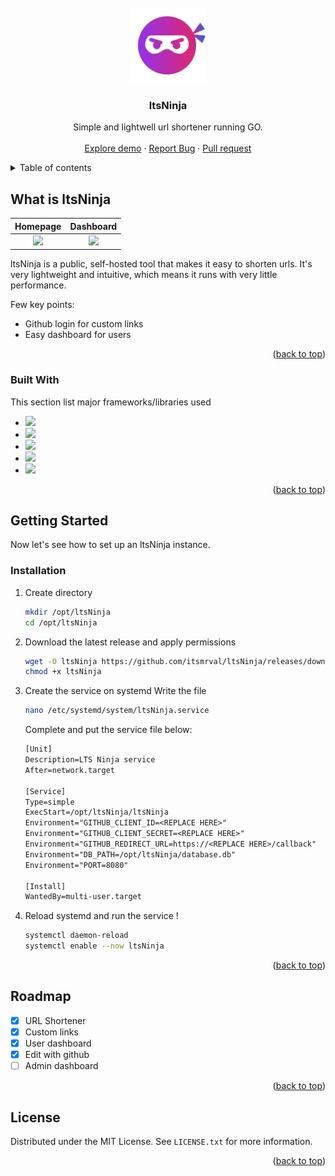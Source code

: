<br />
<div id="readme-top" align="center">
  <a href="https://github.com/itsmrval/ltsninja">
    <img src="https://raw.githubusercontent.com/itsmrval/ltsNinja/main/static/img/logo.svg" alt="Logo" width="120" height="120">
  </a>

  <h3 align="center">ltsNinja</h3>

  <p align="center">
    Simple and lightwell url shortener running GO.
    <br />
    <br />
    <a href="https://lts.ninja">Explore demo</a>
    ·
    <a href="https://github.com/itsmrval/ltsninja/issues">Report Bug</a>
    ·
    <a href="https://github.com/itsmrval/ltsninja/pulls">Pull request</a>
  </p>
</div>


<details>
  <summary>Table of contents</summary>
  <ol>
    <li>
      <a href="#about-the-project">What is ltsNinja ?</a>
      <ul>
        <li><a href="#built-with">Built with</a></li>
      </ul>
    </li>
    <li>
      <a href="#getting-started">Getting started</a>
      <ul>
        <li><a href="#installation">Installation</a></li>
      </ul>
    </li>
    <li><a href="#roadmap">Roadmap</a></li>
    <li><a href="#license">License</a></li>
  </ol>
</details>



## What is ltsNinja

Homepage             |  Dashboard
:-------------------------:|:-------------------------:
![](https://i.imgur.com/Ykjbxr6.png)  |  ![](https://i.imgur.com/8vhIrax.png)


ltsNinja is a public, self-hosted tool that makes it easy to shorten urls. It's very lightweight and intuitive, which means it runs with very little performance.

Few key points:
* Github login for custom links
* Easy dashboard for users 

<p align="right">(<a href="#readme-top">back to top</a>)</p>

### Built With

This section list major frameworks/libraries used

* ![](https://img.shields.io/badge/GO-20232A?style=for-the-badge&logo=go)
* ![](https://img.shields.io/badge/Gin-20232A?style=for-the-badge&logo=gin)
* ![](https://img.shields.io/badge/SqLite-20232A?style=for-the-badge&logo=sqlite&logoColor=blue)
* ![](https://img.shields.io/badge/GitHub%20OAUTH-20232A?style=for-the-badge&logo=github)
* ![](https://img.shields.io/badge/TailWind-20232A?style=for-the-badge&logo=tailwindcss)

<p align="right">(<a href="#readme-top">back to top</a>)</p>



## Getting Started

Now let's see how to set up an ltsNinja instance.

### Installation

1. Create directory
   ```sh
   mkdir /opt/ltsNinja
   cd /opt/ltsNinja
   ```
2. Download the latest release and apply permissions
   ```sh
   wget -O ltsNinja https://github.com/itsmrval/ltsNinja/releases/download/0.1.0/ltsNinja_linux_amd64
   chmod +x ltsNinja
   ```
3. Create the service on systemd
   Write the file
   ```sh
   nano /etc/systemd/system/ltsNinja.service
   ```
   Complete and put the service file below:
   	```txt
   	[Unit]
	Description=LTS Ninja service
	After=network.target
	
	[Service]
	Type=simple
	ExecStart=/opt/ltsNinja/ltsNinja
	Environment="GITHUB_CLIENT_ID=<REPLACE HERE>"
	Environment="GITHUB_CLIENT_SECRET=<REPLACE HERE>"
	Environment="GITHUB_REDIRECT_URL=https://<REPLACE HERE>/callback"
	Environment="DB_PATH=/opt/ltsNinja/database.db"
	Environment="PORT=8080"
	
	[Install]
	WantedBy=multi-user.target
   	```
   
6. Reload systemd and run the service !
   ```sh
   systemctl daemon-reload
   systemctl enable --now ltsNinja
   ```
<p align="right">(<a href="#readme-top">back to top</a>)</p>





## Roadmap

- [x] URL Shortener
- [x] Custom links
- [x] User dashboard
- [x] Edit with github
- [ ] Admin dashboard

<p align="right">(<a href="#readme-top">back to top</a>)</p>



<!-- LICENSE -->
## License

Distributed under the MIT License. See `LICENSE.txt` for more information.

<p align="right">(<a href="#readme-top">back to top</a>)</p>
